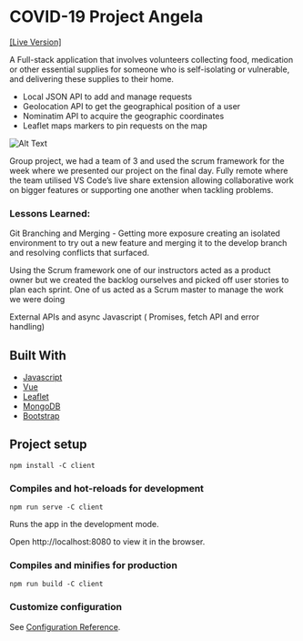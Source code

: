 # COVID-19 Project Angela
[[Live Version]](https://boring-wozniak-c62dd8.netlify.app/#/)

A Full-stack application that involves volunteers collecting food, medication or other essential supplies for someone who is self-isolating or vulnerable, and delivering these supplies to their home.

* Local JSON API to add and manage requests
* Geolocation API to get the geographical position of a user
* Nominatim API to acquire the geographic coordinates
* Leaflet maps markers to pin requests on the map

![Alt Text](COVID_App.gif)

Group project, we had a team of 3 and used the scrum framework for the week where we presented our project on the final day. Fully remote where the team utilised VS Code’s live share extension allowing collaborative work on bigger features or supporting one another when tackling problems.

### Lessons Learned:

Git Branching and Merging - Getting more exposure creating an isolated environment to try out a new feature and merging it to the develop branch and resolving conflicts that surfaced.

Using the Scrum framework one of our instructors acted as a product owner but we created the backlog ourselves and picked off user stories to plan each sprint. One of us acted as a Scrum master to manage the work we were doing

External APIs and async Javascript ( Promises, fetch API and error handling)

## Built With
* [Javascript](https://www.javascript.com/)
* [Vue](https://vuejs.org/)
* [Leaflet](https://leafletjs.com/)
* [MongoDB](https://www.mongodb.com/)
* [Bootstrap](https://getbootstrap.com)

## Project setup
```
npm install -C client
```

### Compiles and hot-reloads for development
```
npm run serve -C client
```
Runs the app in the development mode.

Open http://localhost:8080 to view it in the browser.

### Compiles and minifies for production
```
npm run build -C client
```

### Customize configuration
See [Configuration Reference](https://cli.vuejs.org/config/).

